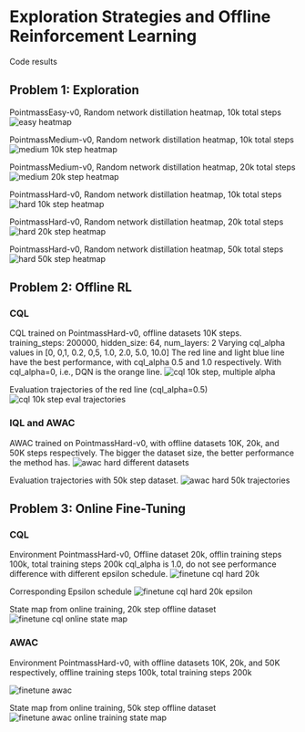 
# Exploration Strategies and Offline Reinforcement Learning
Code results

## Problem 1: Exploration

PointmassEasy-v0, Random network distillation heatmap, 10k total steps
![easy heatmap](https://github.com/wuwowuyi/Berkeley-CS285-Deep-Reinforcement-Learning/blob/learning/hw5/result_plots/exploration_easy.png)

PointmassMedium-v0, Random network distillation heatmap, 10k total steps
![medium 10k step heatmap](https://github.com/wuwowuyi/Berkeley-CS285-Deep-Reinforcement-Learning/blob/learning/hw5/result_plots/exploration_medium_10k.png)

PointmassMedium-v0, Random network distillation heatmap, 20k total steps
![medium 20k step heatmap](https://github.com/wuwowuyi/Berkeley-CS285-Deep-Reinforcement-Learning/blob/learning/hw5/result_plots/exploration_medium_20k.png)

PointmassHard-v0, Random network distillation heatmap, 10k total steps
![hard 10k step heatmap](https://github.com/wuwowuyi/Berkeley-CS285-Deep-Reinforcement-Learning/blob/learning/hw5/result_plots/exploration_hard_10k.png)

PointmassHard-v0, Random network distillation heatmap, 20k total steps
![hard 20k step heatmap](https://github.com/wuwowuyi/Berkeley-CS285-Deep-Reinforcement-Learning/blob/learning/hw5/result_plots/exploration_hard_20k.png)

PointmassHard-v0, Random network distillation heatmap, 50k total steps
![hard 50k step heatmap](https://github.com/wuwowuyi/Berkeley-CS285-Deep-Reinforcement-Learning/blob/learning/hw5/result_plots/exploration_hard_50k.png)


## Problem 2: Offline RL
### CQL
CQL trained on PointmassHard-v0, offline datasets 10K steps.
training_steps: 200000, hidden_size: 64, num_layers: 2
Varying cql_alpha values in [0, 0,1, 0.2, 0,5, 1.0, 2.0, 5.0, 10.0]
The red line and light blue line have the best performance, with cql_alpha 0.5 and 1.0 respectively.
With cql_alpha=0, i.e., DQN is the orange line.
![cql 10k step, multiple alpha](https://github.com/wuwowuyi/Berkeley-CS285-Deep-Reinforcement-Learning/blob/learning/hw5/result_plots/offline_cql_hard_10k_alpha_eval.png)

Evaluation trajectories of the red line (cql_alpha=0.5)
![cql 10k step eval trajectories](https://github.com/wuwowuyi/Berkeley-CS285-Deep-Reinforcement-Learning/blob/learning/hw5/result_plots/offline_cql_hard_10k_traj.png)

### IQL and AWAC
AWAC trained on PointmassHard-v0, with offline datasets 10K, 20k, and 50K steps respectively. The bigger the dataset size, the better performance the method has.
![awac hard different datasets](https://github.com/wuwowuyi/Berkeley-CS285-Deep-Reinforcement-Learning/blob/learning/hw5/result_plots/offline_awac_hard_eval.png)

Evaluation trajectories with 50k step dataset.
![awac hard 50k trajectories](https://github.com/wuwowuyi/Berkeley-CS285-Deep-Reinforcement-Learning/blob/learning/hw5/result_plots/offline_awac_hard_50k_traj.png)

## Problem 3: Online Fine-Tuning
### CQL
Environment PointmassHard-v0, Offline dataset 20k, offlin training steps 100k, total training steps 200k
cql_alpha is 1.0, do not see performance difference with different epsilon schedule.
![finetune cql hard 20k](https://github.com/wuwowuyi/Berkeley-CS285-Deep-Reinforcement-Learning/blob/learning/hw5/result_plots/finetune_cql_20k_hard_eval.png)

Corresponding Epsilon schedule
![finetune cql hard 20k epsilon](https://github.com/wuwowuyi/Berkeley-CS285-Deep-Reinforcement-Learning/blob/learning/hw5/result_plots/finetune_cql_epsilon.png)

State map from online training, 20k step offline dataset
![finetune cql online state map](https://github.com/wuwowuyi/Berkeley-CS285-Deep-Reinforcement-Learning/blob/learning/hw5/result_plots/finetune_cql_hard_20k_online_state_map.png)

### AWAC
Environment PointmassHard-v0, with offline datasets 10K, 20k, and 50K respectively, offline training steps 100k, total training steps 200k

![finetune awac](https://github.com/wuwowuyi/Berkeley-CS285-Deep-Reinforcement-Learning/blob/learning/hw5/result_plots/finetune_awac_hard_eval.png)

State map from online training, 50k step offline dataset
![finetune awac online training state map](https://github.com/wuwowuyi/Berkeley-CS285-Deep-Reinforcement-Learning/blob/learning/hw5/result_plots/finetune_awac_hard_50k_online_state_map.png)



